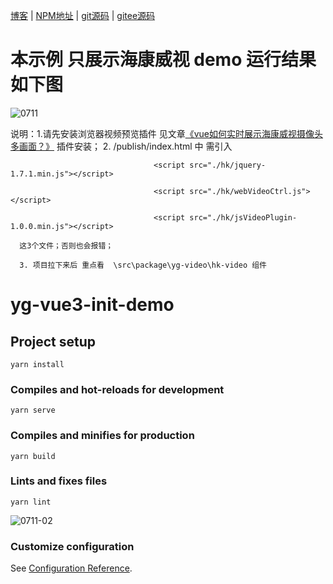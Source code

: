[博客](https://juejin.cn/post/7369783680425852938) |
[NPM地址](https://www.npmjs.com/~yg331886820)  |
[git源码](https://github.com/331886820/yg-video) |
[gitee源码](https://gitee.com/esthergege/live-video)

# 本示例 只展示海康威视 demo 运行结果如下图
![0711](https://github.com/331886820/yg-video/assets/29726492/67145c8e-1672-4fa3-a4dc-a176f0ef9cf9)

说明：1.请先安装浏览器视频预览插件  见文章[《vue如何实时展示海康威视摄像头多画面？》](https://juejin.cn/post/7369783680425852938) 插件安装；
     2.  /publish/index.html 中  需引入 
     
                                    <script src="./hk/jquery-1.7.1.min.js"></script>
                                    
                                    <script src="./hk/webVideoCtrl.js"></script>
                                    
                                    <script src="./hk/jsVideoPlugin-1.0.0.min.js"></script>
                                    
      这3个文件；否则也会报错； 
      
      3. 项目拉下来后 重点看  \src\package\yg-video\hk-video 组件
      

# yg-vue3-init-demo

## Project setup
```
yarn install
```

### Compiles and hot-reloads for development
```
yarn serve
```

### Compiles and minifies for production
```
yarn build
```

### Lints and fixes files
```
yarn lint
```
![0711-02](https://github.com/331886820/yg-video/assets/29726492/bff2e327-0f12-47dd-a09d-54ca30fb59a7)

### Customize configuration
See [Configuration Reference](https://cli.vuejs.org/config/).
